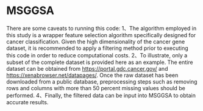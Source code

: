 # MSGGSA
There are some caveats to running this code:
1、The algorithm employed in this study is a wrapper feature selection algorithm specifically designed for cancer classification. Given the high dimensionality of the cancer gene dataset, it is recommended to apply a filtering method prior to executing this code in order to reduce computational costs. 
2、To illustrate, only a subset of the complete dataset is provided here as an example. The entire dataset can be obtained from https://portal.gdc.cancer.gov/ and https://xenabrowser.net/datapages/. Once the raw dataset has been downloaded from a public database, preprocessing steps such as removing rows and columns with more than 50 percent missing values should be performed. 
4、Finally, the filtered data can be input into MSGGSA to obtain accurate results.
